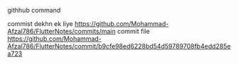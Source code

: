 githhub command 

commist dekhn ek  liye 
https://github.com/Mohammad-Afzal786/FlutterNotes/commits/main
commit file 
https://github.com/Mohammad-Afzal786/FlutterNotes/commit/b9cfe98ed6228bd54d59789708fb4edd285ea723